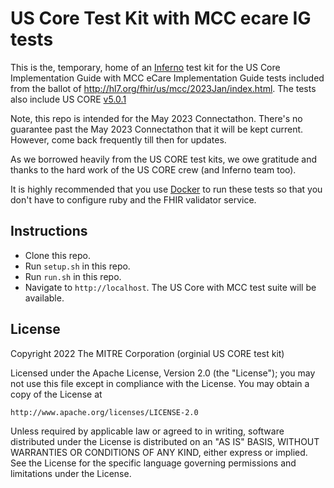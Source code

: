 # US Core Test Kit with MCC ecare IG tests

This is the, temporary, home of an [Inferno](https://github.com/inferno-community/inferno-core) test kit
for the US Core Implementation Guide with MCC eCare Implementation Guide tests 
included from the ballot of http://hl7.org/fhir/us/mcc/2023Jan/index.html. 
The tests also include US CORE [v5.0.1](http://hl7.org/fhir/us/core/STU5.0.1/)

Note, this repo is intended for the May 2023 Connectathon. There's no guarantee past the 
May 2023 Connectathon that it will be kept current. However, come back frequently till then for
updates. 

As we borrowed heavily from the US CORE test kits, we owe gratitude and thanks to the hard work of
the US CORE crew (and Inferno team too).

It is highly recommended that you use [Docker](https://www.docker.com/) to run
these tests so that you don't have to configure ruby and the FHIR validator
service.

## Instructions

- Clone this repo.
- Run `setup.sh` in this repo.
- Run `run.sh` in this repo.
- Navigate to `http://localhost`. The US Core with MCC test suite will be available.

## License
Copyright 2022 The MITRE Corporation (orginial US CORE test kit)

Licensed under the Apache License, Version 2.0 (the "License"); you may not use
this file except in compliance with the License. You may obtain a copy of the
License at
```
http://www.apache.org/licenses/LICENSE-2.0
```
Unless required by applicable law or agreed to in writing, software distributed
under the License is distributed on an "AS IS" BASIS, WITHOUT WARRANTIES OR
CONDITIONS OF ANY KIND, either express or implied. See the License for the
specific language governing permissions and limitations under the License.
